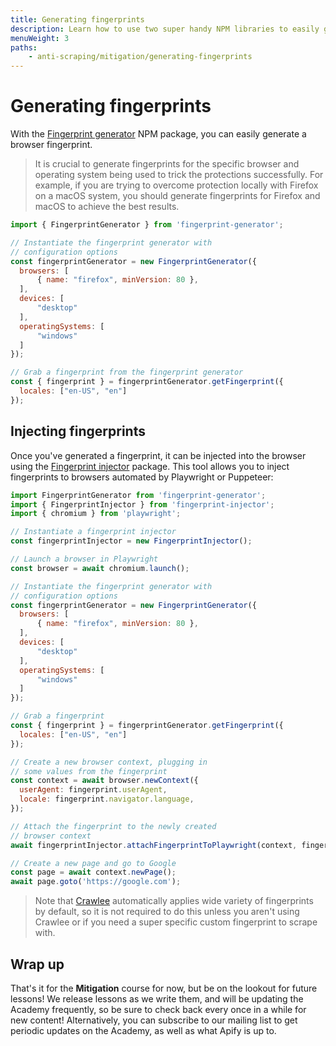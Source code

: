 ```yaml
---
title: Generating fingerprints
description: Learn how to use two super handy NPM libraries to easily generate fingerprints and inject them into a Playwright or Puppeteer page.
menuWeight: 3
paths:
    - anti-scraping/mitigation/generating-fingerprints
---
```


# [](#generating-fingerprints) Generating fingerprints

With the [Fingerprint generator](https://github.com/apify/fingerprint-generator) NPM package, you can easily generate a browser fingerprint.

> It is crucial to generate fingerprints for the specific browser and operating system being used to trick the protections successfully. For example, if you are trying to overcome protection locally with Firefox on a macOS system, you should generate fingerprints for Firefox and macOS to achieve the best results.

```JavaScript
import { FingerprintGenerator } from 'fingerprint-generator';

// Instantiate the fingerprint generator with
// configuration options
const fingerprintGenerator = new FingerprintGenerator({
  browsers: [
      { name: "firefox", minVersion: 80 },
  ],
  devices: [
      "desktop"
  ],
  operatingSystems: [
      "windows"
  ]
});

// Grab a fingerprint from the fingerprint generator
const { fingerprint } = fingerprintGenerator.getFingerprint({
  locales: ["en-US", "en"]
});
```

## [](#injecting-fingerprints) Injecting fingerprints

Once you've generated a fingerprint, it can be injected into the browser using the [Fingerprint injector](https://github.com/apify/fingerprint-injector) package. This tool allows you to inject fingerprints to browsers automated by Playwright or Puppeteer:

```JavaScript
import FingerprintGenerator from 'fingerprint-generator';
import { FingerprintInjector } from 'fingerprint-injector';
import { chromium } from 'playwright';

// Instantiate a fingerprint injector
const fingerprintInjector = new FingerprintInjector();

// Launch a browser in Playwright
const browser = await chromium.launch();

// Instantiate the fingerprint generator with
// configuration options
const fingerprintGenerator = new FingerprintGenerator({
  browsers: [
      { name: "firefox", minVersion: 80 },
  ],
  devices: [
      "desktop"
  ],
  operatingSystems: [
      "windows"
  ]
});

// Grab a fingerprint
const { fingerprint } = fingerprintGenerator.getFingerprint({
  locales: ["en-US", "en"]
});

// Create a new browser context, plugging in
// some values from the fingerprint
const context = await browser.newContext({
  userAgent: fingerprint.userAgent,
  locale: fingerprint.navigator.language,
});

// Attach the fingerprint to the newly created
// browser context
await fingerprintInjector.attachFingerprintToPlaywright(context, fingerprint);

// Create a new page and go to Google
const page = await context.newPage();
await page.goto('https://google.com');
```

> Note that [Crawlee](https://crawlee.dev) automatically applies wide variety of fingerprints by default, so it is not required to do this unless you aren't using Crawlee or if you need a super specific custom fingerprint to scrape with.

## Wrap up

That's it for the **Mitigation** course for now, but be on the lookout for future lessons! We release lessons as we write them, and will be updating the Academy frequently, so be sure to check back every once in a while for new content! Alternatively, you can subscribe to our mailing list to get periodic updates on the Academy, as well as what Apify is up to.
